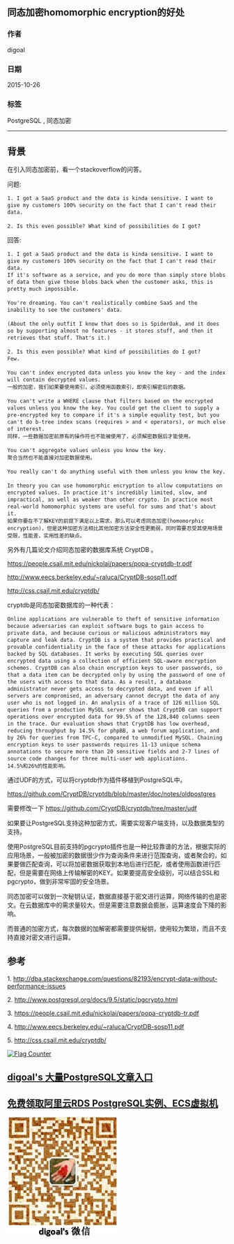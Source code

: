 ## 同态加密homomorphic encryption的好处  
                                                                                                                                                                         
### 作者                                                                                                                                                        
digoal                                                                                                                                                        
                                                                                                                                                        
### 日期                                                                                                                                                         
2015-10-26                                                                                                                                             
                                                                                                                                                          
### 标签                                                                                                                                                        
PostgreSQL , 同态加密          
                                                                                                                                                                    
----                                                                                                                                                                    
                                                                                                                                                                     
## 背景                                                                                             
在引入同态加密前，看一个stackoverflow的问答。  
  
问题:  
  
```  
1. I got a SaaS product and the data is kinda sensitive. I want to give my customers 100% security on the fact that I can't read their data.  
  
2. Is this even possible? What kind of possibilities do I got?  
```  
  
回答:  
  
```  
1. I got a SaaS product and the data is kinda sensitive. I want to give my customers 100% security on the fact that I can't read their data.  
If it's software as a service, and you do more than simply store blobs of data then give those blobs back when the customer asks, this is pretty much impossible.  
  
You're dreaming. You can't realistically combine SaaS and the inability to see the customers' data.  
  
(About the only outfit I know that does so is SpiderOak, and it does so by supporting almost no features - it stores stuff, and then it retrieves that stuff. That's it.)  
  
2. Is this even possible? What kind of possibilities do I got?  
Few.  
  
You can't index encrypted data unless you know the key - and the index will contain decrypted values.  
一般的加密，我们如果要使用索引，必须使用函数索引，即索引解密后的数据。  
  
You can't write a WHERE clause that filters based on the encrypted values unless you know the key. You could get the client to supply a pre-encrypted key to compare if it's a simple equality test, but you can't do b-tree index scans (requires > and < operators), or much else of interest.  
同样，一些数据加密前原有的操作符也不能被使用了，必须解密数据后才能使用。  
  
You can't aggregate values unless you know the key.  
聚合当然也不能直接对加密数据使用。  
  
You really can't do anything useful with them unless you know the key.  
  
In theory you can use homomorphic encryption to allow computations on encrypted values. In practice it's incredibly limited, slow, and impractical, as well as weaker than other crypto. In practice most real-world homomorphic systems are useful for sums and that's about it.  
如果你要在不了解KEY的前提下满足以上需求，那么可以考虑同态加密(homomorphic encryption)，但是这种加密方法相比其他加密方法安全性更脆弱，同时需要忍受其使用场景受限，性能差，实用性差的缺点。  
```  
  
另外有几篇论文介绍同态加密的数据库系统 CryptDB 。  
  
https://people.csail.mit.edu/nickolai/papers/popa-cryptdb-tr.pdf  
  
http://www.eecs.berkeley.edu/~raluca/CryptDB-sosp11.pdf  
  
http://css.csail.mit.edu/cryptdb/  
  
  
cryptdb是同态加密数据库的一种代表：  
  
```  
Online applications are vulnerable to theft of sensitive information because adversaries can exploit software bugs to gain access to private data, and because curious or malicious administrators may capture and leak data. CryptDB is a system that provides practical and provable confidentiality in the face of these attacks for applications backed by SQL databases. It works by executing SQL queries over encrypted data using a collection of efficient SQL-aware encryption schemes. CryptDB can also chain encryption keys to user passwords, so that a data item can be decrypted only by using the password of one of the users with access to that data. As a result, a database administrator never gets access to decrypted data, and even if all servers are compromised, an adversary cannot decrypt the data of any user who is not logged in. An analysis of a trace of 126 million SQL queries from a production MySQL server shows that CryptDB can support operations over encrypted data for 99.5% of the 128,840 columns seen in the trace. Our evaluation shows that CryptDB has low overhead, reducing throughput by 14.5% for phpBB, a web forum application, and by 26% for queries from TPC-C, compared to unmodified MySQL. Chaining encryption keys to user passwords requires 11-13 unique schema annotations to secure more than 20 sensitive fields and 2-7 lines of source code changes for three multi-user web applications.  
14.5%和26%的性能影响。  
```  
  
通过UDF的方式，可以将cryptdb作为插件移植到PostgreSQL中。  
  
https://github.com/CryptDB/cryptdb/blob/master/doc/notes/oldpostgres  
  
需要修改一下  https://github.com/CryptDB/cryptdb/tree/master/udf  
  
如果要让PostgreSQL支持这种加密方式，需要实现客户端支持，以及数据类型的支持。  
  
使用PostgreSQL目前支持的pgcrypto插件也是一种比较靠谱的方法，根据实际的应用场景，一般被加密的数据很少作为查询条件来进行范围查询，或者聚合的，如果要做匹配查询，可以将加密数据获取到本地后进行匹配，或者使用函数进行匹配，但是需要在网络上传输解密的KEY。如果要提高安全级别，可以结合SSL和pgcrypto，做到非常牢固的安全场景。  
  
同态加密可以做到一次秘钥认证，数据直接基于密文进行运算，网络传输的也是密文。在云数据库中的需求量较大。但是需要注意数据会膨胀，运算速度会下降的影响。  
  
而普通的加密方式，每次数据的加解密都需要提供秘钥，使用较为繁琐，而且不支持直接对密文进行运算。  
  
## 参考  
1\. http://dba.stackexchange.com/questions/82193/encrypt-data-without-performance-issues  
  
2\. http://www.postgresql.org/docs/9.5/static/pgcrypto.html  
  
3\. https://people.csail.mit.edu/nickolai/papers/popa-cryptdb-tr.pdf  
  
4\. http://www.eecs.berkeley.edu/~raluca/CryptDB-sosp11.pdf  
  
5\. http://css.csail.mit.edu/cryptdb/  
  
<a rel="nofollow" href="http://info.flagcounter.com/h9V1"  ><img src="http://s03.flagcounter.com/count/h9V1/bg_FFFFFF/txt_000000/border_CCCCCC/columns_2/maxflags_12/viewers_0/labels_0/pageviews_0/flags_0/"  alt="Flag Counter"  border="0"  ></a>  
  
  
  
  
  
  
## [digoal's 大量PostgreSQL文章入口](https://github.com/digoal/blog/blob/master/README.md "22709685feb7cab07d30f30387f0a9ae")
  
  
## [免费领取阿里云RDS PostgreSQL实例、ECS虚拟机](https://free.aliyun.com/ "57258f76c37864c6e6d23383d05714ea")
  
  
![digoal's weixin](../pic/digoal_weixin.jpg "f7ad92eeba24523fd47a6e1a0e691b59")
  
